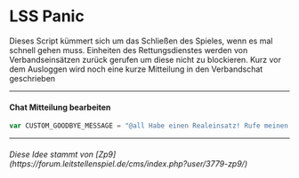 <h1>LSS Panic</h1>
Dieses Script kümmert sich um das Schließen des Spieles, wenn es mal schnell gehen muss.
Einheiten des Rettungsdienstes werden von Verbandseinsätzen zurück gerufen um diese nicht zu blockieren.
Kurz vor dem Ausloggen wird noch eine kurze Mitteilung in den Verbandschat geschrieben

<hr>

<h4>Chat Mitteilung bearbeiten</h4>

```javascript
var CUSTOM_GOODBYE_MESSAGE = "@all Habe einen Realeinsatz! Rufe meinen Rettungsdienst zurück!";
```

<hr>

<h6>Diese Idee stammt von [Zp9](https://forum.leitstellenspiel.de/cms/index.php?user/3779-zp9/)</h6>